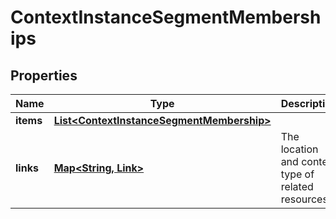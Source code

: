 

# ContextInstanceSegmentMemberships


## Properties

| Name | Type | Description | Notes |
|------------ | ------------- | ------------- | -------------|
|**items** | [**List&lt;ContextInstanceSegmentMembership&gt;**](ContextInstanceSegmentMembership.md) |  |  |
|**links** | [**Map&lt;String, Link&gt;**](Link.md) | The location and content type of related resources |  |



